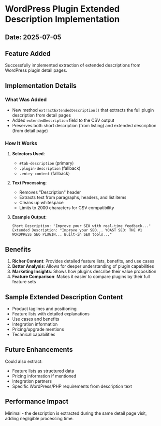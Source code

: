 # WordPress Plugin Extended Description Implementation

## Date: 2025-07-05

## Feature Added
Successfully implemented extraction of extended descriptions from WordPress plugin detail pages.

## Implementation Details

### What Was Added
- New method `extractExtendedDescription()` that extracts the full plugin description from detail pages
- Added `extendedDescription` field to the CSV output
- Preserves both short description (from listing) and extended description (from detail page)

### How It Works

1. **Selectors Used**: 
   - `#tab-description` (primary)
   - `.plugin-description` (fallback)
   - `.entry-content` (fallback)

2. **Text Processing**:
   - Removes "Description" header
   - Extracts text from paragraphs, headers, and list items
   - Cleans up whitespace
   - Limits to 2000 characters for CSV compatibility

3. **Example Output**:
   ```
   Short Description: "Improve your SEO with real-time feedback..."
   Extended Description: "Improve your SEO... YOAST SEO: THE #1 WORDPRESS SEO PLUGIN... Built-in SEO tools..."
   ```

## Benefits

1. **Richer Content**: Provides detailed feature lists, benefits, and use cases
2. **Better Analysis**: Allows for deeper understanding of plugin capabilities
3. **Marketing Insights**: Shows how plugins describe their value proposition
4. **Feature Comparison**: Makes it easier to compare plugins by their full feature sets

## Sample Extended Description Content

- Product taglines and positioning
- Feature lists with detailed explanations
- Use cases and benefits
- Integration information
- Pricing/upgrade mentions
- Technical capabilities

## Future Enhancements

Could also extract:
- Feature lists as structured data
- Pricing information if mentioned
- Integration partners
- Specific WordPress/PHP requirements from description text

## Performance Impact

Minimal - the description is extracted during the same detail page visit, adding negligible processing time.